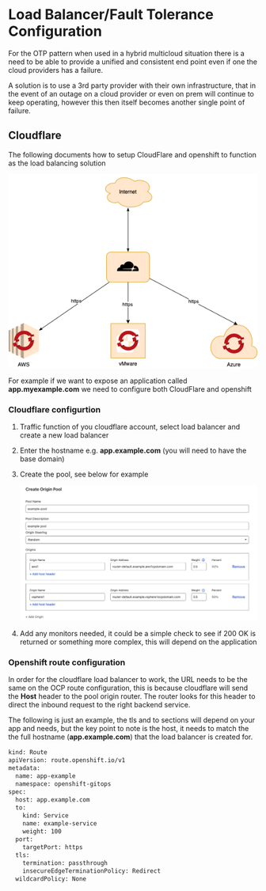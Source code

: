# Load Balancer/Fault Tolerance Configuration
For the OTP pattern when used in a hybrid multicloud situation there is a need to be able to provide a unified and consistent end point even if one the cloud providers has a failure.

A solution is to use a 3rd party provider with their own infrastructure, that in the event of an outage on a cloud provider or even on prem will continue to keep operating, however this then itself becomes another single point of failure.  


## Cloudflare
The following documents how to setup CloudFlare and openshift to function as the load balancing solution

   ![load balancers](doc/images/loadbalancer.png "Load Balancer Topology")


For example if we want to expose an application called **app.myexample.com** we need to configure both CloudFlare and openshift


### Cloudflare configurtion
1. Traffic function of you cloudflare account, select load balancer and create a new load balancer
2. Enter the hostname e.g. **app.example.com** (you will need to have the base domain)
3. Create the pool, see below for example

   ![Cloud Flare Pool](doc/images/pool-example.png "Example Pool")

4. Add any monitors needed, it could be a simple check to see if 200 OK is returned or something more complex, this will depend on the application


### Openshift route configuration
In order for the cloudflare load balancer to work, the URL needs to be the same on the OCP route configuration, this is because cloudflare will send the **Host** header to the pool origin router. The router looks for this header to direct the inbound request to the right backend service.

The following is just an example, the tls and to sections will depend on your app and needs, but the key point to note is the host, it needs to match the the full hostname (**app.example.com**) that the load  balancer is created for.


```
kind: Route
apiVersion: route.openshift.io/v1
metadata:
  name: app-example
  namespace: openshift-gitops
spec:
  host: app.example.com
  to:
    kind: Service
    name: example-service
    weight: 100
  port:
    targetPort: https
  tls:
    termination: passthrough
    insecureEdgeTerminationPolicy: Redirect
  wildcardPolicy: None
  ```